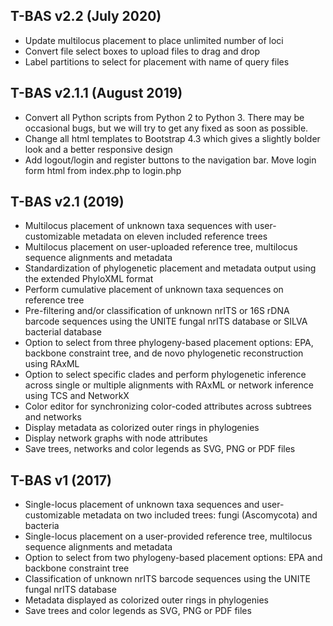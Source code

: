 ## T-BAS v2.2 (July 2020)
*  Update multilocus placement to place unlimited number of loci
*  Convert file select boxes to upload files to drag and drop
*  Label partitions to select for placement with name of query files

## T-BAS v2.1.1 (August 2019)
*  Convert all Python scripts from Python 2 to Python 3. There may be occasional bugs, but we will try to get any fixed as soon as possible.
*  Change all html templates to Bootstrap 4.3 which gives a slightly bolder look and a better responsive design
*  Add logout/login and register buttons to the navigation bar. Move login form html from index.php to login.php

## T-BAS v2.1 (2019)
*   Multilocus placement of unknown taxa sequences with user-customizable metadata on eleven included reference trees
*   Multilocus placement on user-uploaded reference tree, multilocus sequence alignments and metadata
*   Standardization of phylogenetic placement and metadata output using the extended PhyloXML format
*   Perform cumulative placement of unknown taxa sequences on reference tree
*   Pre-filtering and/or classification of unknown nrITS or 16S rDNA barcode sequences using the UNITE fungal nrITS database or SILVA bacterial database
*   Option to select from three phylogeny-based placement options: EPA, backbone constraint tree, and de novo phylogenetic reconstruction using RAxML
*   Option to select specific clades and perform phylogenetic inference across single or multiple alignments with RAxML or network inference using TCS and NetworkX
*   Color editor for synchronizing color-coded attributes across subtrees and networks
*   Display metadata as colorized outer rings in phylogenies
*   Display network graphs with node attributes
*   Save trees, networks and color legends as SVG, PNG or PDF files

## T-BAS v1 (2017)

*	Single-locus placement of unknown taxa sequences and user-customizable metadata on two included trees: fungi (Ascomycota) and bacteria
*	Single-locus placement on a user-provided reference tree, multilocus sequence alignments and metadata
*	Option to select from two phylogeny-based placement options: EPA and backbone constraint tree
*	Classification of unknown nrITS barcode sequences using the UNITE fungal nrITS database
*	Metadata displayed as colorized outer rings in phylogenies
*	Save trees and color legends as SVG, PNG or PDF files



